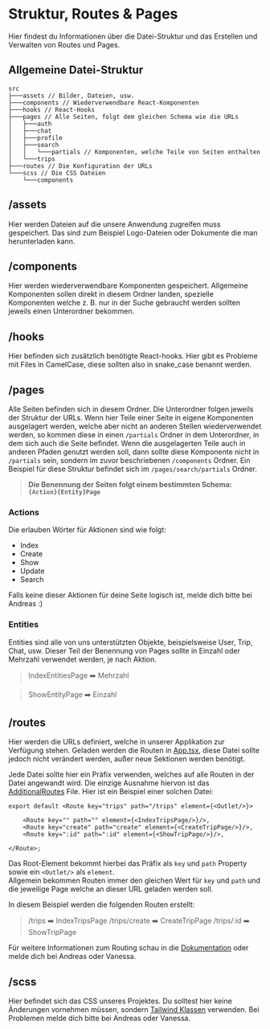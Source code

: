 # Struktur, Routes & Pages

Hier findest du Informationen über die Datei-Struktur und das Erstellen und Verwalten von Routes und Pages.

## Allgemeine Datei-Struktur

```
src
├───assets // Bilder, Dateien, usw.
├───components // Wiederverwendbare React-Komponenten
├───hooks // React-Hooks
├───pages // Alle Seiten, folgt dem gleichen Schema wie die URLs
│   ├───auth
│   ├───chat
│   ├───profile
│   ├───search
│   │   └───partials // Komponenten, welche Teile von Seiten enthalten
│   └───trips
├───routes // Die Konfiguration der URLs
└───scss // Die CSS Dateien
    └───components
```

## /assets

Hier werden Dateien auf die unsere Anwendung zugreifen muss gespeichert. Das sind zum Beispiel Logo-Dateien oder
Dokumente die man herunterladen kann.

## /components

Hier werden wiederverwendbare Komponenten gespeichert. Allgemeine Komponenten sollen direkt in diesem Ordner landen,
spezielle Komponenten welche z. B. nur in der Suche gebraucht werden sollten jeweils einen Unterordner bekommen.

## /hooks

Hier befinden sich zusätzlich benötigte React-hooks. Hier gibt es Probleme mit Files in CamelCase, diese sollten also in snake_case benannt werden. 

## /pages

Alle Seiten befinden sich in diesem Ordner. Die Unterordner folgen jeweils der Struktur der URLs.
Wenn hier Teile einer Seite in eigene Komponenten ausgelagert werden, welche aber nicht an anderen Stellen
wiederverwendet werden, so kommen diese in einen ```/partials``` Ordner in dem Unterordner, in dem sich auch die Seite
befindet.
Wenn die ausgelagerten Teile auch in anderen Pfaden genutzt werden soll, dann sollte diese Komponente nicht
in ```/partials``` sein, sondern im zuvor beschriebenen ```/components``` Ordner.
Ein Beispiel für diese Struktur befindet sich im ```/pages/search/partials``` Ordner.

> **Die Benennung der Seiten folgt einem bestimmten Schema: ```{Action}{Entity}Page```**

### Actions

Die erlauben Wörter für Aktionen sind wie folgt:

- Index
- Create
- Show
- Update
- Search

Falls keine dieser Aktionen für deine Seite logisch ist, melde dich bitte bei Andreas :)

### Entities

Entities sind alle von uns unterstützten Objekte, beispielsweise User, Trip, Chat, usw.
Dieser Teil der Benennung von Pages sollte in Einzahl oder Mehrzahl verwendet werden, je nach Aktion.

> IndexEntitiesPage ➡️ Mehrzahl

> ShowEntityPage ➡️ Einzahl

## /routes

Hier werden die URLs definiert, welche in unserer Applikation zur Verfügung stehen.
Geladen werden die Routen in [App.tsx](./src/App.tsx), diese Datei sollte jedoch nicht verändert werden, außer neue
Sektionen werden benötigt.

Jede Datei sollte hier ein Präfix verwenden, welches auf alle Routen in der Datei angewandt wird. Die einzige Ausnahme
hiervon ist das [AdditionalRoutes](./src/routes/AdditionalRoutes.tsx) File.
Hier ist ein Beispiel einer solchen Datei:

```
export default <Route key="trips" path="/trips" element={<Outlet/>}>

    <Route key="" path="" element={<IndexTripsPage/>}/>,
    <Route key="create" path="create" element={<CreateTripPage/>}/>,
    <Route key=":id" path=":id" element={<ShowTripPage/>}/>,

</Route>;
```

Das Root-Element bekommt hierbei das Präfix als ```key``` und ```path``` Property sowie ein ```<Outlet/>```
als ```element```.\
Allgemein bekommen Routen immer den gleichen Wert für ```key``` und ```path``` und die jeweilige Page welche an dieser
URL geladen werden soll.

In diesem Beispiel werden die folgenden Routen erstellt:

> /trips ➡️ IndexTripsPage
> /trips/create ➡️ CreateTripPage
> /trips/:id ➡️ ShowTripPage

Für weitere Informationen zum Routing schau in die [Dokumentation](https://reactrouter.com/en/main) oder melde dich bei
Andreas oder Vanessa.

## /scss

Hier befindet sich das CSS unseres Projektes. Du solltest hier keine Änderungen vornehmen müssen,
sondern [Tailwind Klassen](https://tailwindcss.com/) verwenden. Bei Problemen melde dich bitte bei Andreas oder Vanessa.
